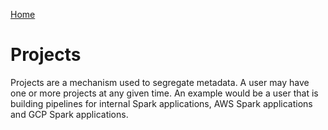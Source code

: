 [Home](readme.md)

# Projects
Projects are a mechanism used to segregate metadata. A user may have one or more projects at any given time. An example
would be a user that is building pipelines for internal Spark applications, AWS Spark applications and GCP Spark
applications.
